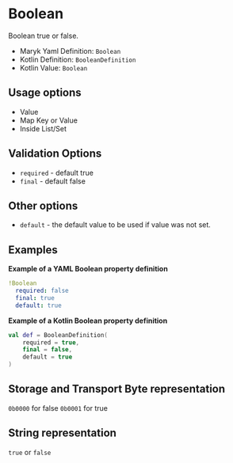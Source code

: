 # Boolean
Boolean true or false.

- Maryk Yaml Definition: `Boolean`
- Kotlin Definition: `BooleanDefinition`
- Kotlin Value: `Boolean`

## Usage options
- Value
- Map Key or Value
- Inside List/Set

## Validation Options
- `required` - default true
- `final` - default false

## Other options
- `default` - the default value to be used if value was not set.

## Examples

**Example of a YAML Boolean property definition**
```yaml
!Boolean
  required: false
  final: true
  default: true
```

**Example of a Kotlin Boolean property definition**
```kotlin
val def = BooleanDefinition(
    required = true,
    final = false,
    default = true
)
```

## Storage and Transport Byte representation
`0b0000` for false `0b0001` for true

## String representation
`true` or `false`
